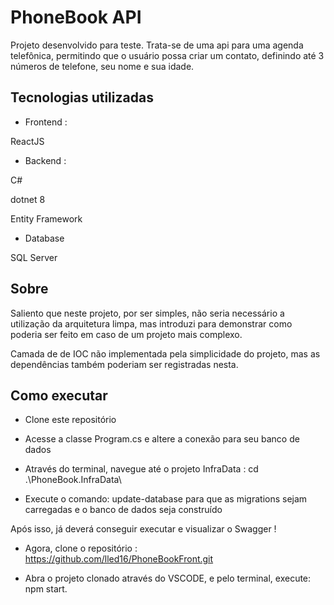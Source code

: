 
# PhoneBook API

Projeto desenvolvido para teste. Trata-se de uma api para uma agenda telefônica, permitindo que o usuário possa criar um contato, definindo até 3 números de telefone, seu nome e sua idade. 

## Tecnologias utilizadas

* Frontend :
  
ReactJS 

* Backend :

C#

dotnet 8

Entity Framework

* Database
 
SQL Server

## Sobre

Saliento que neste projeto, por ser simples, não seria necessário a utilização da arquitetura limpa, mas introduzi para demonstrar como poderia ser feito em caso de um projeto mais complexo.

Camada de de IOC não implementada pela simplicidade do projeto, mas as dependências também poderiam ser registradas nesta. 

## Como executar 

* Clone este repositório

* Acesse a classe Program.cs e altere a conexão para seu banco de dados

*  Através do terminal, navegue até o projeto InfraData : cd .\PhoneBook.InfraData\ 

* Execute o comando: update-database para que as migrations sejam carregadas e o banco de dados seja construído

Após isso, já deverá conseguir executar e visualizar o Swagger ! 

* Agora, clone o repositório : https://github.com/lled16/PhoneBookFront.git

* Abra o projeto clonado através do VSCODE, e pelo terminal, execute: npm start.
